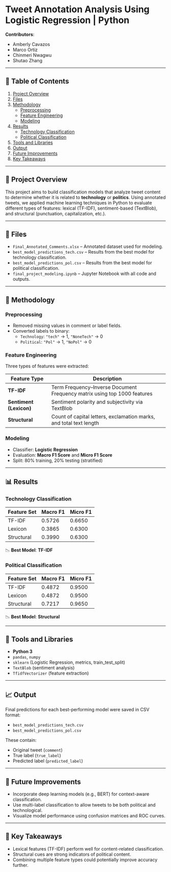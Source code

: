 # Tweet Annotation Analysis Using Logistic Regression | Python

**Contributors**:
- Amberly Cavazos  
- Marco Ortiz 
- Chinmeri Nwagwu  
- Shutao Zhang

---

## 📃 Table of Contents

1. [Project Overview](#-project-overview)
2. [Files](#-files)
3. [Methodology](#-methodology)
    - [Preprocessing](#preprocessing)
    - [Feature Engineering](#feature-engineering)
    - [Modeling](#modeling)
4. [Results](#-results)
    - [Technology Classification](#technology-classification)
    - [Political Classification](#political-classification)
5. [Tools and Libraries](#-tools-and-libraries)
6. [Output](#-output)
7. [Future Improvements](#-future-improvements)
8. [Key Takeaways](#-key-takeaways)

---

## 📝 Project Overview

This project aims to build classification models that analyze tweet content to determine whether it is related to **technology** or **politics**. Using annotated tweets, we applied machine learning techniques in Python to evaluate different types of features: lexical (TF-IDF), sentiment-based (TextBlob), and structural (punctuation, capitalization, etc.).

---

## 📁 Files

- `Final_Annotated_Comments.xlsx` – Annotated dataset used for modeling.
- `best_model_predictions_tech.csv` – Results from the best model for technology classification.
- `best_model_predictions_pol.csv` – Results from the best model for political classification.
- `final_project_modeling.ipynb` – Jupyter Notebook with all code and outputs.

---

## 🧪 Methodology

### Preprocessing

- Removed missing values in comment or label fields.
- Converted labels to binary:
  - `Technology`: `"tech"` → 1, `"NoneTech"` → 0  
  - `Political`: `"Pol"` → 1, `"NoPol"` → 0

### Feature Engineering

Three types of features were extracted:

| Feature Type | Description |
|--------------|-------------|
| **TF-IDF** | Term Frequency–Inverse Document Frequency matrix using top 1000 features |
| **Sentiment (Lexicon)** | Sentiment polarity and subjectivity via TextBlob |
| **Structural** | Count of capital letters, exclamation marks, and total text length |

### Modeling

- Classifier: **Logistic Regression**
- Evaluation: **Macro F1 Score** and **Micro F1 Score**
- Split: 80% training, 20% testing (stratified)

---

## 📊 Results

### Technology Classification

| Feature Set  | Macro F1 | Micro F1 |
|--------------|----------|----------|
| TF-IDF       | 0.5726   | 0.6650   |
| Lexicon      | 0.3865   | 0.6300   |
| Structural   | 0.3990   | 0.6300   |

📉 **Best Model**: **TF-IDF**

### Political Classification

| Feature Set  | Macro F1 | Micro F1 |
|--------------|----------|----------|
| TF-IDF       | 0.4872   | 0.9500   |
| Lexicon      | 0.4872   | 0.9500   |
| Structural   | 0.7217   | 0.9650   |

📉 **Best Model**: **Structural**

---

## 🔧 Tools and Libraries

- **Python 3**
- `pandas`, `numpy`
- `sklearn` (Logistic Regression, metrics, train_test_split)
- `TextBlob` (sentiment analysis)
- `TfidfVectorizer` (feature extraction)

---

## 📈 Output

Final predictions for each best-performing model were saved in CSV format:
- `best_model_predictions_tech.csv`
- `best_model_predictions_pol.csv`

These contain:
- Original tweet (`comment`)
- True label (`true_label`)
- Predicted label (`predicted_label`)

---

## 🚀 Future Improvements

- Incorporate deep learning models (e.g., BERT) for context-aware classification.
- Use multi-label classification to allow tweets to be both political and technological.
- Visualize model performance using confusion matrices and ROC curves.

---

## 🧠 Key Takeaways

- Lexical features (TF-IDF) perform well for content-related classification.
- Structural cues are strong indicators of political content.
- Combining multiple feature types could potentially improve accuracy further.
